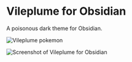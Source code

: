 # Vileplume for Obsidian
A poisonous dark theme for Obsidian.

![Vileplume pokemon](https://cdn.bulbagarden.net/upload/thumb/6/6a/045Vileplume.png/600px-045Vileplume.png)

![Screenshot of Vileplume for Obsidian](https://raw.githubusercontent.com/hungsu/vileplume-obsidian/main/Vileplume%20for%20Obsidian%20screenshot.png)
